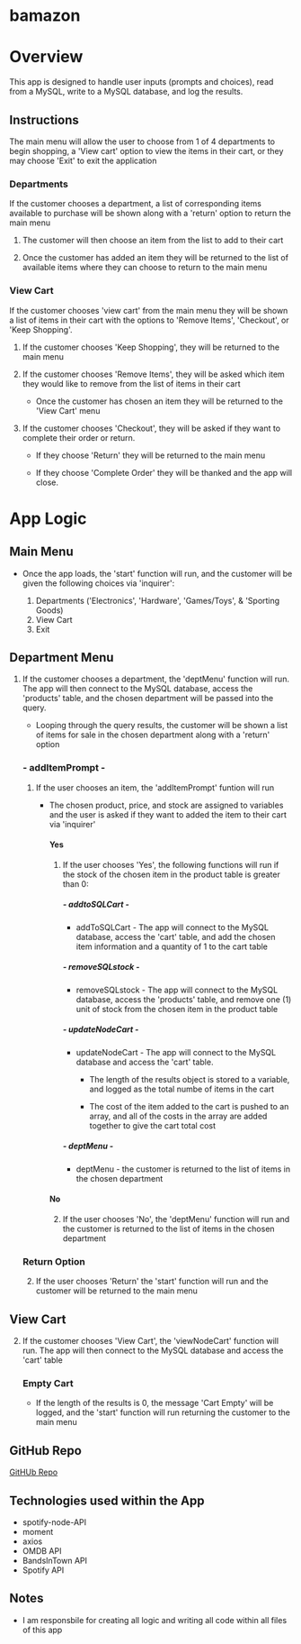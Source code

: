 # bamazon

# Overview

This app is designed to handle user inputs (prompts and choices), read from a MySQL, write to a MySQL database, and log the results.

## Instructions

The main menu will allow the user to choose from 1 of 4 departments to begin shopping, a 'View cart' option to view the items in their cart, or they may choose 'Exit' to exit the application

### Departments

If the customer chooses a department, a list of corresponding items available to purchase will be shown along with a 'return' option to return the main menu

1. The customer will then choose an item from the list to add to their cart

2. Once the customer has added an item they will be returned to the list of available items where they can choose to return to the main menu

### View Cart

If the customer chooses 'view cart' from the main menu they will be shown a list of items in their cart with the options to 'Remove Items', 'Checkout', or 'Keep Shopping'.

1. If the customer chooses 'Keep Shopping', they will be returned to the main menu

2. If the customer chooses 'Remove Items', they will be asked which item they would like to remove from the list of items in their cart

    * Once the customer has chosen an item they will be returned to the 'View Cart' menu

3. If the customer chooses 'Checkout', they will be asked if they want to complete their order or return.

    * If they choose 'Return' they will be returned to the main menu

    * If they choose 'Complete Order' they will be thanked and the app will close.


# App Logic

## Main Menu

* Once the app loads, the 'start' function will run, and the customer will be given the following choices via 'inquirer':

    1. Departments ('Electronics', 'Hardware', 'Games/Toys', & 'Sporting Goods)
    2. View Cart
    3. Exit

## Department Menu

1. If the customer chooses a department, the 'deptMenu' function will run. The app will then connect to the MySQL database, access the 'products' table, and the chosen department will be passed into the query. 

    * Looping through the query results, the customer will be shown a list of items for sale in the chosen department along with a 'return' option

    ### - addItemPrompt -

    1. If the user chooses an item, the 'addItemPrompt' funtion will run

        * The chosen product, price, and stock are assigned to variables and the user is asked if they want to added the item to their cart via 'inquirer'

            #### Yes

            1. If the user chooses 'Yes', the following functions will run if the stock of the chosen item in the product table is greater than 0:

                ##### - addtoSQLCart -

                * addToSQLCart - The app will connect to the MySQL database, access the 'cart' table, and add the chosen item information and a quantity of 1 to the cart table

                ##### - removeSQLstock -

                * removeSQLstock - The app will connect to the MySQL database, access the 'products' table, and remove one (1) unit of stock from the chosen item in the product table

                ##### - updateNodeCart -

                * updateNodeCart - The app will connect to the MySQL database and access the 'cart' table.

                    * The length of the results object is stored to a variable, and logged as the total numbe of items in the cart

                    * The cost of the item added to the cart is pushed to an array, and all of the costs in the array are added together to give the cart total cost

                ##### - deptMenu -

                * deptMenu - the customer is returned to the list of items in the chosen department

            #### No

            2. If the user chooses 'No', the 'deptMenu' function will run and the customer is returned to the list of items in the chosen department

    ### Return Option
    
    2. If the user chooses 'Return' the 'start' function will run and the customer will be returned to the main menu

## View Cart

2. If the customer chooses 'View Cart', the 'viewNodeCart' function will run. The app will then connect to the MySQL database and access the 'cart' table

    ### Empty Cart

    * If the length of the results is 0, the message 'Cart Empty' will be logged, and the 'start' function will run returning the customer to the main menu


## GitHub Repo

[GitHUb Repo](https://github.com/mike881205/liri-node-app)

## Technologies used within the App

* spotify-node-API
* moment
* axios
* OMDB API
* BandsInTown API
* Spotify API

## Notes

* I am responsbile for creating all logic and writing all code within all files of this app


